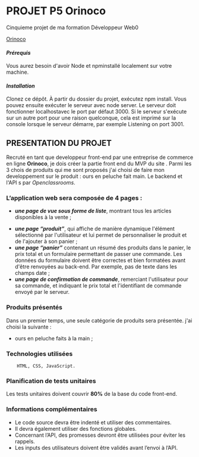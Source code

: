 # PROJET P5 Orinoco

Cinquieme projet de ma formation Développeur Web0

[Orinoco](../backend/app.js/../images/logo-orinoco.png)

#### **_Prérequis_**

Vous aurez besoin d'avoir Node et npminstallé localement sur votre machine.

#### **_Installation_**

Clonez ce dépôt. À partir du dossier du projet, exécutez npm install. Vous pouvez ensuite exécuter le serveur avec node server. Le serveur doit fonctionner localhostavec le port par défaut 3000. Si le serveur s'exécute sur un autre port pour une raison quelconque, cela est imprimé sur la console lorsque le serveur démarre, par exemple Listening on port 3001.

## PRESENTATION DU PROJET

Recruté en tant que developpeur front-end par une entreprise de commerce en ligne **Orinoco**, je dois créer la partie front end du MVP du site . Parmi les 3 chois de produits qui me sont proposés j'ai choisi de faire mon developpement sur le produit : ours en peluche fait main.
Le backend et l'API s par _Openclassrooms_.

### L’application web sera composée de 4 pages :

-   **_une page de vue sous forme de liste_**, montrant tous les articles disponibles
    à la vente ;

*   **_une page “produit”_**, qui affiche de manière dynamique l'élément
    sélectionné par l'utilisateur et lui permet de personnaliser le produit et de
    l'ajouter à son panier ;
*   **_une page “panier”_** contenant un résumé des produits dans le panier, le prix
    total et un formulaire permettant de passer une commande. Les données
    du formulaire doivent être correctes et bien formatées avant d'être
    renvoyées au back-end. Par exemple, pas de texte dans les champs date ;
*   **_une page de confirmation de commande_**, remerciant l'utilisateur pour sa
    commande, et indiquant le prix total et l'identifiant de commande envoyé
    par le serveur.

### Produits présentés

Dans un premier temps, une seule catégorie de produits sera présentée.
j'ai choisi la suivante :

-   ours en peluche faits à la main ;

### Technologies utilisées

        HTML, CSS, JavaScript.

### Planification de tests unitaires

Les tests unitaires doivent couvrir **80%** de la base du code front-end.

### Informations complémentaires

-   Le code source devra être indenté et utiliser des commentaires.
-   Il devra également utiliser des fonctions globales.
-   Concernant l’API, des promesses devront être utilisées pour éviter les rappels.
-   Les inputs des utilisateurs doivent être validés avant l’envoi à l’API.
